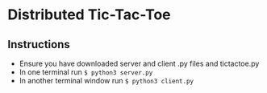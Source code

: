 # Distributed Tic-Tac-Toe

## Instructions
- Ensure you have downloaded server and client .py files and tictactoe.py
- In one terminal run ```$ python3 server.py```
- In another terminal window run ```$ python3 client.py```
